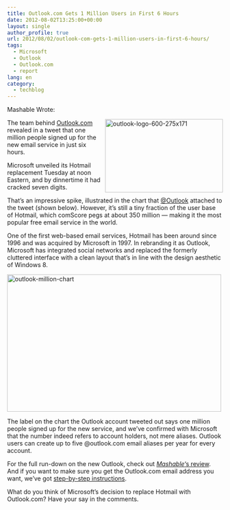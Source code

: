 ```yaml
---
title: Outlook.com Gets 1 Million Users in First 6 Hours
date: 2012-08-02T13:25:00+00:00
layout: single
author_profile: true
url: 2012/08/02/outlook-com-gets-1-million-users-in-first-6-hours/
tags:
  - Microsoft
  - Outlook
  - Outlook.com
  - report
lang: en
category: 
  - techblog
---
```

Mashable Wrote: 

<a href="http://lh5.ggpht.com/-cJ4hIshgdBM/UBp4nwSrPjI/AAAAAAAAGr8/3fYK-Dsvo74/s1600-h/outlook-logo-600-275x171%25255B2%25255D.jpg" target="_blank"><img title="outlook-logo-600-275x171" border="0" alt="outlook-logo-600-275x171" align="right" src="http://lh4.ggpht.com/-rvoy2HNjlbY/UBp4pSZovyI/AAAAAAAAGsE/dki3ImVy2KM/outlook-logo-600-275x171_thumb.jpg?imgmax=800" width="275" height="171" /></a>The team behind <a href="http://outlook.com/" target="_blank">Outlook.com</a> revealed in a tweet that one million people signed up for the new email service in just six hours. 

Microsoft unveiled its Hotmail replacement Tuesday at noon Eastern, and by dinnertime it had cracked seven digits. 

That’s an impressive spike, illustrated in the chart that [@Outlook](https://twitter.com/Outlook) attached to the tweet (shown below). However, it’s still a tiny fraction of the user base of Hotmail, which comScore pegs at about 350 million — making it the most popular free email service in the world. 

One of the first web-based email services, Hotmail has been around since 1996 and was acquired by Microsoft in 1997. In rebranding it as Outlook, Microsoft has integrated social networks and replaced the formerly cluttered interface with a clean layout that’s in line with the design aesthetic of Windows 8. 

<a href="http://lh6.ggpht.com/-1bs67994UnQ/UBp4rZD-kUI/AAAAAAAAGsM/ADT-kRDSy-o/s1600-h/outlook-million-chart%25255B5%25255D.jpg" target="_blank"><img title="outlook-million-chart" border="0" alt="outlook-million-chart" src="http://lh4.ggpht.com/-IwdQJAhjUm0/UBp4tOOFveI/AAAAAAAAGsU/dRszw4pQkOQ/outlook-million-chart_thumb%25255B3%25255D.jpg?imgmax=800" width="500" height="320" /></a> 

The label on the chart the Outlook account tweeted out says one million people signed up for the new service, and we’ve confirmed with Microsoft that the number indeed refers to account holders, not mere aliases. Outlook users can create up to five @outlook.com email aliases per year for every account. 

For the full run-down on the new Outlook, check out [_Mashable_‘s review](http://mashable.com/2012/07/31/outlook-hotmail-review/). And if you want to make sure you get the Outlook.com email address you want, we’ve got [step-by-step instructions](http://mashable.com/2012/07/31/outlook-address/). 

What do you think of Microsoft’s decision to replace Hotmail with Outlook.com? Have your say in the comments.